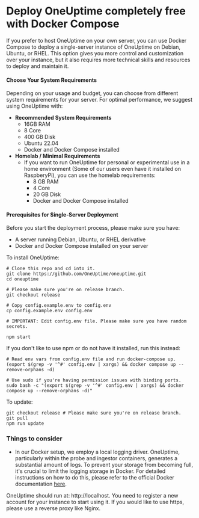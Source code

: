 # Deploy OneUptime completely free with Docker Compose

If you prefer to host OneUptime on your own server, you can use Docker Compose to deploy a single-server instance of OneUptime on Debian, Ubuntu, or RHEL. This option gives you more control and customization over your instance, but it also requires more technical skills and resources to deploy and maintain it.

#### Choose Your System Requirements
Depending on your usage and budget, you can choose from different system requirements for your server. For optimal performance, we suggest using OneUptime with:

- **Recommended System Requirements**
  - 16GB RAM
  - 8 Core
  - 400 GB Disk
  - Ubuntu 22.04
  - Docker and Docker Compose installed
- **Homelab / Minimal Requirements**
  - If you want to run OneUptime for personal or experimental use in a home environment (Some of our users even have it installed on RaspberyPi), you can use the homelab requirements:
    - 8 GB RAM
    - 4 Core
    - 20 GB Disk
    - Docker and Docker Compose installed


#### Prerequisites for Single-Server Deployment
Before you start the deployment process, please make sure you have:

- A server running Debian, Ubuntu, or RHEL derivative
- Docker and Docker Compose installed on your server

To install OneUptime: 

```
# Clone this repo and cd into it.
git clone https://github.com/OneUptime/oneuptime.git
cd oneuptime

# Please make sure you're on release branch.
git checkout release

# Copy config.example.env to config.env
cp config.example.env config.env

# IMPORTANT: Edit config.env file. Please make sure you have random secrets.

npm start
```

If you don't like to use npm or do not have it installed, run this instead: 

```
# Read env vars from config.env file and run docker-compose up.
(export $(grep -v '^#' config.env | xargs) && docker compose up --remove-orphans -d)

# Use sudo if you're having permission issues with binding ports. 
sudo bash -c "(export $(grep -v '^#' config.env | xargs) && docker compose up --remove-orphans -d)"
```

To update: 

```
git checkout release # Please make sure you're on release branch.
git pull
npm run update
```


### Things to consider

- In our Docker setup, we employ a local logging driver. OneUptime, particularly within the probe and ingestor containers, generates a substantial amount of logs. To prevent your storage from becoming full, it's crucial to limit the logging storage in Docker. For detailed instructions on how to do this, please refer to the official Docker documentation [here](https://docs.docker.com/config/containers/logging/local/).

OneUptime should run at: http://localhost. You need to register a new account for your instance to start using it. If you would like to use https, please use a reverse proxy like Nginx.
